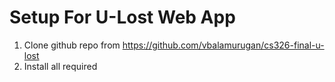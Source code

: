 # Setup For U-Lost Web App
1. Clone github repo from https://github.com/vbalamurugan/cs326-final-u-lost 
2. Install all required 